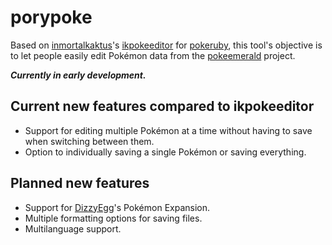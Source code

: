 # porypoke
Based on [inmortalkaktus](https://github.com/inmortalkaktus/)'s [ikpokeeditor](https://github.com/inmortalkaktus/ikpokeeditor-esp) for [pokeruby](https://github.com/pret/pokeruby), this tool's objective is to let people easily edit Pokémon data from the [pokeemerald](https://github.com/pret/pokeemerald) project.

***Currently in early development.***

## Current new features compared to ikpokeeditor
 - Support for editing multiple Pokémon at a time without having to save when switching between them.
 - Option to individually saving a single Pokémon or saving everything.
 
## Planned new features
 - Support for [DizzyEgg](https://github.com/DizzyEggg/)'s Pokémon Expansion.
 - Multiple formatting options for saving files.
 - Multilanguage support.
